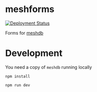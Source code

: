 # meshforms

[![Deployment Status](https://github.com/WillNilges/meshforms/actions/workflows/publish-and-deploy.yaml/badge.svg)](https://github.com/WillNilges/meshforms/actions/workflows/publish-and-deploy.yaml)

Forms for [meshdb](https://github.com/andybaumgar/meshdb)

# Development

You need a copy of `meshdb` running locally

```
npm install

npm run dev
```
